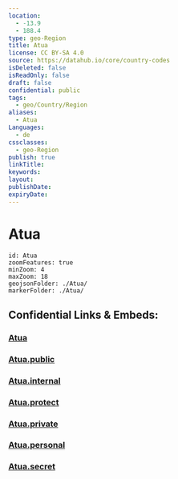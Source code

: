 ```yaml
---
location:
  - -13.9
  - 188.4
type: geo-Region
title: Atua
license: CC BY-SA 4.0
source: https://datahub.io/core/country-codes
isDeleted: false
isReadOnly: false
draft: false
confidential: public
tags:
  - geo/Country/Region
aliases:
  - Atua
Languages:
  - de
cssclasses:
  - geo-Region
publish: true
linkTitle:
keywords:
layout:
publishDate:
expiryDate:
---
```


# Atua

```leaflet
id: Atua
zoomFeatures: true 
minZoom: 4 
maxZoom: 18
geojsonFolder: ./Atua/
markerFolder: ./Atua/
```


## Confidential Links & Embeds: 

### [Atua](/_Standards/Earth/Continent/Oceania/Polynesia/Samoa/Districts~Samoa/Atua.md) 

### [Atua.public](/_public/Earth/Continent/Oceania/Polynesia/Samoa/Districts~Samoa/Atua.public.md) 

### [Atua.internal](/_internal/Earth/Continent/Oceania/Polynesia/Samoa/Districts~Samoa/Atua.internal.md) 

### [Atua.protect](/_protect/Earth/Continent/Oceania/Polynesia/Samoa/Districts~Samoa/Atua.protect.md) 

### [Atua.private](/_private/Earth/Continent/Oceania/Polynesia/Samoa/Districts~Samoa/Atua.private.md) 

### [Atua.personal](/_personal/Earth/Continent/Oceania/Polynesia/Samoa/Districts~Samoa/Atua.personal.md) 

### [Atua.secret](/_secret/Earth/Continent/Oceania/Polynesia/Samoa/Districts~Samoa/Atua.secret.md)

